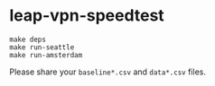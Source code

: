 # leap-vpn-speedtest

```
make deps
make run-seattle
make run-amsterdam
```

Please share your `baseline*.csv` and `data*.csv` files.
